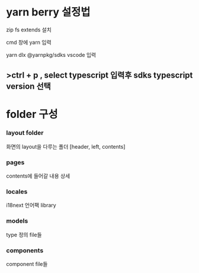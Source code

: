 # yarn berry 설정법

zip fs extends 설치

cmd 창에 yarn 입력

yarn dlx @yarnpkg/sdks vscode 입력

\>ctrl + p , select typescript 입력후 sdks typescript version 선택
------------
# folder 구성
### layout folder
화면의 layout을 다루는 폴더 [header, left, contents]

### pages
contents에 들어갈 내용 상세

### locales
i18next 언어팩 library

### models
type 정의 file들

### components
component file들